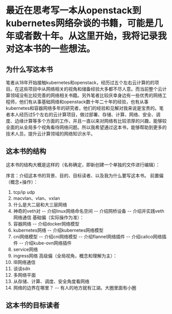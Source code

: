 # 最近在思考写一本从openstack到kubernetes网络杂谈的书籍，可能是几年或者数十年。从这里开始，我将记录我对这本书的一些想法。

## 为什么写这本书
笔者从18年开始接触kubernetes和openstack，经历过五个左右云计算的的项目。在这些项目中从网络相关的视角和储备经验大多都不尽人意。而当前整个云计算领域没有比较完善的网络相关书籍。另外笔者比较庆幸身边有一些优秀的网络工程师，他们有从事基础网络和openstack数十年二十年的经验，也有从事kubernetes和容器网络多年的研究者，他们的经验和见解对我来说是宝贵的。笔者本人经历过5个左右的云计算项目，做过部署、存储、计算、网络、安全、调度、边缘计算等多个方面的工作，并且一直以来对网络有比较浓厚的兴趣，能够较全面的从全局多个视角看待网络问题。所以我希望通过这本书，能够帮助到更多的技术人员，提升云计算领域的网络知识水平。

## 这本书的结构

这本书的结构大概是这样的（名称确定，即新创建一个单独的文件进行编辑）：

序言：介绍这本书的背景、目的、目标读者、以及我为什么要写这本书。
前置偏（概念+操作）：
1. tcp/ip udp
2. macvlan、vlan、vxlan
3. 什么是大二层和大三层网络
4. 神奇的veth对
-- 介绍linux网络命名空间
-- 介绍网桥设备
-- 介绍并实践veth网络通信
基础偏（实际操作为准）：
1. 容器网络
-- 介绍docker网络模型
2. kubernetes网络
-- 介绍kubernetes网络模型
3. cni网络模型
-- 介绍cni网络模型
-- 介绍flannel网络插件
-- 介绍calico网络插件
-- 介绍kube-ovn网络插件
4. service网络
5. ingress网络
高级偏（全局视角，概念和理解为主）：
1. IB网络通信
2. 谈谈sdn
3. 多网络平面
4. 从存储、计算、调度、安全角度看网络
5. 网络的边界在哪里？
-- 有人的地方就有江湖。大圈里面有小圈

## 这本书的目标读者
